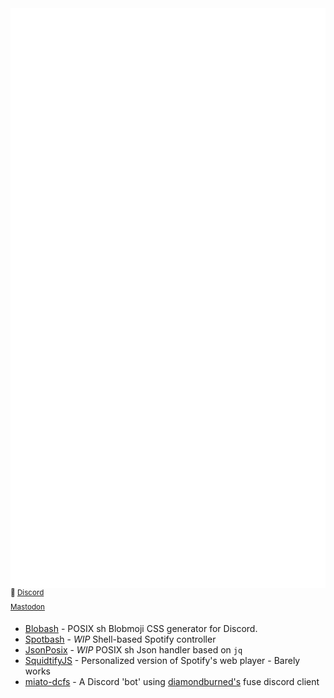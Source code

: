 <img align="left" alt="Metrics" src="https://raw.githubusercontent.com/ThatGeekyWeeb/ThatGeekyWeeb/master/github-metrics.svg">

<sup>🔌 [Discord](https://dsc.bio/thatweeb)  
[Mastodon](https://mastodon.lol/@ThatGeekyWeeb)<sup>

- [Blobash](https://github.com/thatgeekyweeb/blobash) - POSIX sh Blobmoji CSS generator for Discord.
- [Spotbash](https://github.com/thatgeekyweeb/Spotbash) - *WIP* Shell-based Spotify controller
- [JsonPosix](https://github.com/thatgeekyweeb/jp) - *WIP* POSIX sh Json handler based on `jq`
- [SquidtifyJS](https://github.com/ThatGeekyWeeb/SquidtifyJS) - Personalized version of Spotify's web player - Barely works
- [miato-dcfs](https://github.com/ThatGeekyWeeb/miato-dcfs) - A Discord 'bot' using [diamondburned's](https://github.com/diamondburned/) fuse discord client
